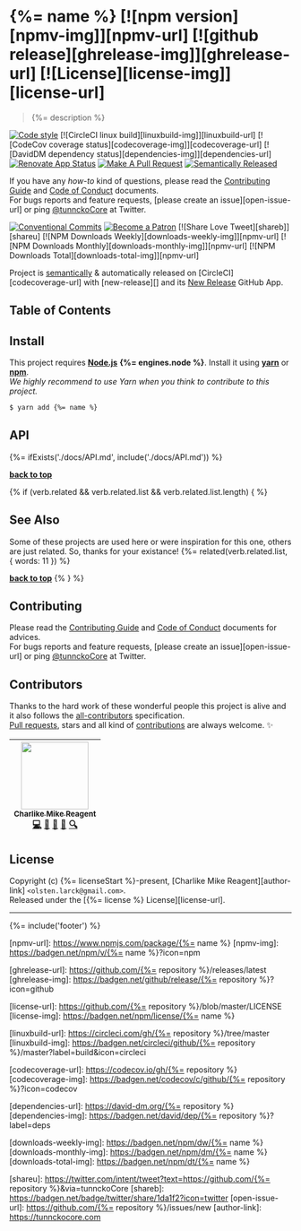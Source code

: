 # {%= name %} [![npm version][npmv-img]][npmv-url] [![github release][ghrelease-img]][ghrelease-url] [![License][license-img]][license-url]

> {%= description %}

<div id="thetop"></div>

[![Code style][codestyle-img]][codestyle-url]
[![CircleCI linux build][linuxbuild-img]][linuxbuild-url]
[![CodeCov coverage status][codecoverage-img]][codecoverage-url]
[![DavidDM dependency status][dependencies-img]][dependencies-url]
[![Renovate App Status][renovateapp-img]][renovateapp-url]
[![Make A Pull Request][prs-welcome-img]][prs-welcome-url]
[![Semantically Released][new-release-img]][new-release-url]

If you have any _how-to_ kind of questions, please read the [Contributing Guide](./CONTRIBUTING.md) and [Code of Conduct](./CODE_OF_CONDUCT.md) documents.  
For bugs reports and feature requests, [please create an issue][open-issue-url] or ping [@tunnckoCore](https://twitter.com/tunnckoCore) at Twitter.

[![Conventional Commits][ccommits-img]][ccommits-url]
[![Become a Patron][patreon-img]][patreon-url]
[![Share Love Tweet][shareb]][shareu]
[![NPM Downloads Weekly][downloads-weekly-img]][npmv-url]
[![NPM Downloads Monthly][downloads-monthly-img]][npmv-url]
[![NPM Downloads Total][downloads-total-img]][npmv-url]

Project is [semantically](https://semver.org) & automatically released on [CircleCI][codecoverage-url] with [new-release][] and its [New Release](https://github.com/apps/new-release) GitHub App.

## Table of Contents
<!-- toc -->

## Install
This project requires [**Node.js**](https://nodejs.org) **{%= engines.node %}**. Install it using [**yarn**](https://yarnpkg.com) or [**npm**](https://npmjs.com).  
_We highly recommend to use Yarn when you think to contribute to this project._

```bash
$ yarn add {%= name %}
```

## API
{%= ifExists('./docs/API.md', include('./docs/API.md')) %}

**[back to top](#thetop)**

{% if (verb.related && verb.related.list && verb.related.list.length) { %}

## See Also
Some of these projects are used here or were inspiration for this one, others are just related. So, thanks for your existance!
{%= related(verb.related.list, { words: 11 }) %}

**[back to top](#thetop)**
{% } %}

## Contributing
Please read the [Contributing Guide](./CONTRIBUTING.md) and [Code of Conduct](./CODE_OF_CONDUCT.md) documents for advices.  
For bugs reports and feature requests, [please create an issue][open-issue-url] or ping [@tunnckoCore](https://twitter.com/tunnckoCore) at Twitter.

## Contributors
Thanks to the hard work of these wonderful people this project is alive and it also follows the [all-contributors](https://github.com/kentcdodds/all-contributors) specification.  
[Pull requests](https://github.com/tunnckoCore/contributing#opening-a-pull-request), stars and all kind of [contributions](https://opensource.guide/how-to-contribute/#what-it-means-to-contribute) are always welcome. :sparkles: 

<!-- ALL-CONTRIBUTORS-LIST:START - Do not remove or modify this section -->
<!-- prettier-ignore -->
| [<img src="https://avatars3.githubusercontent.com/u/5038030?v=4" width="120px;"/><br /><sub><b>Charlike Mike Reagent</b></sub>](https://tunnckocore.com)<br />[💻](https://github.com/olstenlarck/flow-reporter-codeframe/commits?author=olstenlarck "Code") [📖](https://github.com/olstenlarck/flow-reporter-codeframe/commits?author=olstenlarck "Documentation") [💬](#question-olstenlarck "Answering Questions") [👀](#review-olstenlarck "Reviewed Pull Requests") [🔍](#fundingFinding-olstenlarck "Funding Finding") |
| :---: |
<!-- ALL-CONTRIBUTORS-LIST:END -->

## License
Copyright (c) {%= licenseStart %}-present, [Charlike Mike Reagent][author-link] `<olsten.larck@gmail.com>`.  
Released under the [{%= license %} License][license-url].

---

{%= include('footer') %}

<!-- Heading badges -->
[npmv-url]: https://www.npmjs.com/package/{%= name %}
[npmv-img]: https://badgen.net/npm/v/{%= name %}?icon=npm

[ghrelease-url]: https://github.com/{%= repository %}/releases/latest
[ghrelease-img]: https://badgen.net/github/release/{%= repository %}?icon=github

[license-url]: https://github.com/{%= repository %}/blob/master/LICENSE
[license-img]: https://badgen.net/npm/license/{%= name %}

<!-- Front line badges -->

[codestyle-url]: https://github.com/olstenlarck/eslint-config-esmc
[codestyle-img]: https://badgen.net/badge/code%20style/airbnb/ff5a5f?icon=airbnb

[linuxbuild-url]: https://circleci.com/gh/{%= repository %}/tree/master
[linuxbuild-img]: https://badgen.net/circleci/github/{%= repository %}/master?label=build&icon=circleci

[codecoverage-url]: https://codecov.io/gh/{%= repository %}
[codecoverage-img]: https://badgen.net/codecov/c/github/{%= repository %}?icon=codecov

[dependencies-url]: https://david-dm.org/{%= repository %}
[dependencies-img]: https://badgen.net/david/dep/{%= repository %}?label=deps

[ccommits-url]: https://conventionalcommits.org/
[ccommits-img]: https://badgen.net/badge/conventional%20commits/v1.0.0/dfb317

[new-release-url]: https://github.com/tunnckoCore/new-release
[new-release-img]: https://badgen.net/badge/semantically/released/05c5ff

[downloads-weekly-img]: https://badgen.net/npm/dw/{%= name %}
[downloads-monthly-img]: https://badgen.net/npm/dm/{%= name %}
[downloads-total-img]: https://badgen.net/npm/dt/{%= name %}

[renovateapp-url]: https://renovatebot.com
[renovateapp-img]: https://badgen.net/badge/renovate/enabled/green

[prs-welcome-img]: https://badgen.net/badge/PRs/welcome/green
[prs-welcome-url]: http://makeapullrequest.com

[paypal-donate-url]: https://paypal.me/tunnckoCore/10
[paypal-donate-img]: https://badgen.net/badge/$/support/purple

[patreon-url]: https://www.patreon.com/bePatron?u=5579781
[patreon-img]: https://badgen.net/badge/become/a%20patron/F96854?icon=patreon 

[shareu]: https://twitter.com/intent/tweet?text=https://github.com/{%= repository %}&via=tunnckoCore
[shareb]: https://badgen.net/badge/twitter/share/1da1f2?icon=twitter
[open-issue-url]: https://github.com/{%= repository %}/issues/new
[author-link]: https://tunnckocore.com
